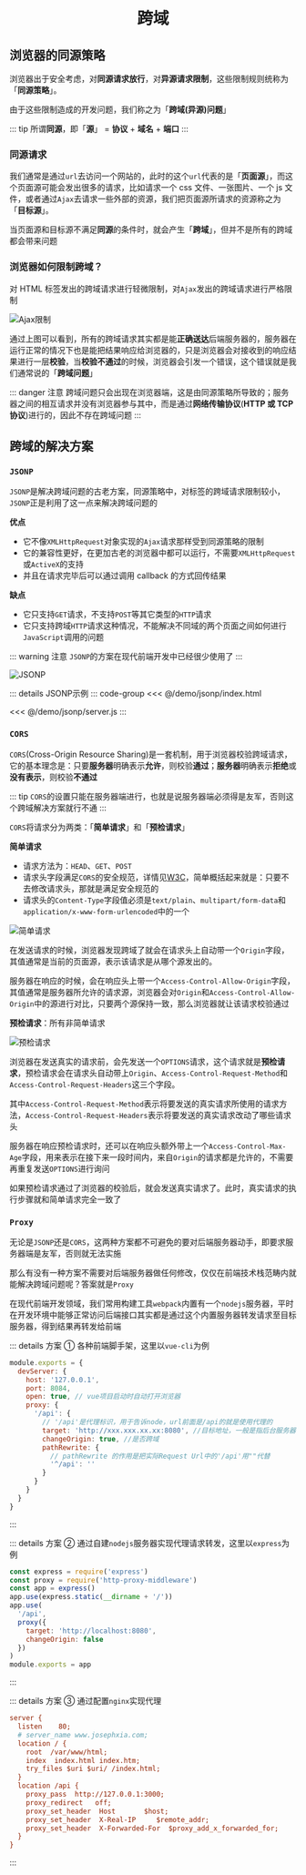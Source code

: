 <center><h1>跨域</h1></center>

## 浏览器的同源策略

浏览器出于安全考虑，对**同源请求放行**，对**异源请求限制**，这些限制规则统称为「**同源策略**」。

由于这些限制造成的开发问题，我们称之为「**跨域(异源)问题**」

::: tip
所谓**同源**，即「**源**」 = **协议** + **域名** + **端口**
:::

### 同源请求

我们通常是通过`url`去访问一个网站的，此时的这个`url`代表的是「**页面源**」，而这个页面源可能会发出很多的请求，比如请求一个 css 文件、一张图片、一个 js 文件，或者通过`Ajax`去请求一些外部的资源，我们把页面源所请求的资源称之为「**目标源**」。

当页面源和目标源不满足**同源**的条件时，就会产生「**跨域**」，但并不是所有的跨域都会带来问题

### 浏览器如何限制跨域？

对 HTML 标签发出的跨域请求进行轻微限制，对`Ajax`发出的跨域请求进行严格限制

![Ajax限制](./assets/跨域/Ajax限制.png)

通过上图可以看到，所有的跨域请求其实都是能**正确送达**后端服务器的，服务器在运行正常的情况下也是能把结果响应给浏览器的，只是浏览器会对接收到的响应结果进行一层**校验**，当**校验不通过**的时候，浏览器会引发一个错误，这个错误就是我们通常说的「**跨域问题**」

::: danger 注意
跨域问题只会出现在浏览器端，这是由同源策略所导致的；服务器之间的相互请求并没有浏览器参与其中，而是通过**网络传输协议**(**HTTP 或 TCP 协议**)进行的，因此不存在跨域问题
:::

## 跨域的解决方案

### `JSONP`

`JSONP`是解决跨域问题的古老方案，同源策略中，对标签的跨域请求限制较小，`JSONP`正是利用了这一点来解决跨域问题的

**优点**

- 它不像`XMLHttpRequest`对象实现的`Ajax`请求那样受到同源策略的限制
- 它的兼容性更好，在更加古老的浏览器中都可以运行，不需要`XMLHttpRequest`或`ActiveX`的支持
- 并且在请求完毕后可以通过调用 callback 的方式回传结果

**缺点**

- 它只支持`GET`请求，不支持`POST`等其它类型的`HTTP`请求
- 它只支持跨域`HTTP`请求这种情况，不能解决不同域的两个页面之间如何进行`JavaScript`调用的问题

::: warning 注意
`JSONP`的方案在现代前端开发中已经很少使用了
:::

![JSONP](./assets/跨域/jsonp.png)

::: details JSONP示例
::: code-group
<<< @/demo/jsonp/index.html

<<< @/demo/jsonp/server.js
:::

### `CORS`

`CORS`(Cross-Origin Resource Sharing)是一套机制，用于浏览器校验跨域请求，它的基本理念是：只要**服务器**明确表示**允许**，则校验**通过**；**服务器**明确表示**拒绝**或**没有表示**，则校验**不通过**

::: tip
`CORS`的设置只能在服务器端进行，也就是说服务器端必须得是友军，否则这个跨域解决方案就行不通
:::

`CORS`将请求分为两类：「**简单请求**」和「**预检请求**」

**简单请求**

- 请求方法为：`HEAD`、`GET`、`POST`
- 请求头字段满足`CORS`的安全规范，详情见[W3C](https://fetch.spec.whatwg.org/#cross-origin-resource-policy-header)，简单概括起来就是：只要不去修改请求头，那就是满足安全规范的
- 请求头的`Content-Type`字段值必须是`text/plain`、`multipart/form-data`和`application/x-www-form-urlencoded`中的一个

![简单请求](./assets/跨域/简单请求.png)

在发送请求的时候，浏览器发现跨域了就会在请求头上自动带一个`Origin`字段，其值通常是当前的页面源，表示该请求是从哪个源发出的。

服务器在响应的时候，会在响应头上带一个`Access-Control-Allow-Origin`字段，其值通常是服务器所允许的请求源，浏览器会对`Origin`和`Access-Control-Allow-Origin`中的源进行对比，只要两个源保持一致，那么浏览器就让该请求校验通过

**预检请求**：所有非简单请求

![预检请求](./assets/跨域/预检请求.png)

浏览器在发送真实的请求前，会先发送一个`OPTIONS`请求，这个请求就是**预检请求**，预检请求会在请求头自动带上`Origin`、`Access-Control-Request-Method`和`Access-Control-Request-Headers`这三个字段。

其中`Access-Control-Request-Method`表示将要发送的真实请求所使用的请求方法，`Access-Control-Request-Headers`表示将要发送的真实请求改动了哪些请求头

服务器在响应预检请求时，还可以在响应头额外带上一个`Access-Control-Max-Age`字段，用来表示在接下来一段时间内，来自`Origin`的请求都是允许的，不需要再重复发送`OPTIONS`进行询问

如果预检请求通过了浏览器的校验后，就会发送真实请求了。此时，真实请求的执行步骤就和简单请求完全一致了

### `Proxy`

无论是`JSONP`还是`CORS`，这两种方案都不可避免的要对后端服务器动手，即要求服务器端是友军，否则就无法实施

那么有没有一种方案不需要对后端服务器做任何修改，仅仅在前端技术栈范畴内就能解决跨域问题呢？答案就是`Proxy`

在现代前端开发领域，我们常用构建工具`webpack`内置有一个`nodejs`服务器，平时在开发环境中能够正常访问后端接口其实都是通过这个内置服务器转发请求至目标服务器，得到结果再转发给前端

::: details 方案 ① 各种前端脚手架，这里以`vue-cli`为例

```js
module.exports = {
  devServer: {
    host: '127.0.0.1',
    port: 8084,
    open: true, // vue项目启动时自动打开浏览器
    proxy: {
      '/api': {
        // '/api'是代理标识，用于告诉node，url前面是/api的就是使用代理的
        target: 'http://xxx.xxx.xx.xx:8080', //目标地址，一般是指后台服务器地址
        changeOrigin: true, //是否跨域
        pathRewrite: {
          // pathRewrite 的作用是把实际Request Url中的'/api'用""代替
          '^/api': ''
        }
      }
    }
  }
}
```

:::

::: details 方案 ② 通过自建`nodejs`服务器实现代理请求转发，这里以`express`为例

```js
const express = require('express')
const proxy = require('http-proxy-middleware')
const app = express()
app.use(express.static(__dirname + '/'))
app.use(
  '/api',
  proxy({
    target: 'http://localhost:8080',
    changeOrigin: false
  })
)
module.exports = app
```

:::

::: details 方案 ③ 通过配置`nginx`实现代理

```ini
server {
  listen    80;
  # server_name www.josephxia.com;
  location / {
    root  /var/www/html;
    index  index.html index.htm;
    try_files $uri $uri/ /index.html;
  }
  location /api {
    proxy_pass  http://127.0.0.1:3000;
    proxy_redirect   off;
    proxy_set_header  Host       $host;
    proxy_set_header  X-Real-IP     $remote_addr;
    proxy_set_header  X-Forwarded-For  $proxy_add_x_forwarded_for;
  }
}
```

:::
